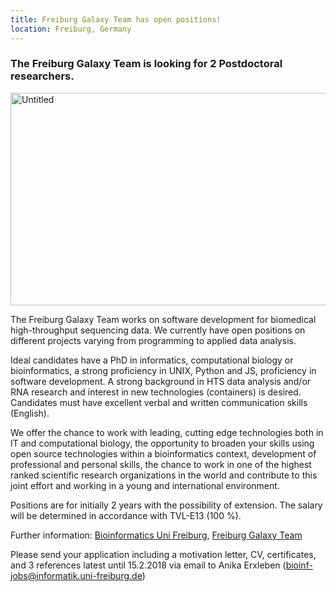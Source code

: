 ```yaml
---
title: Freiburg Galaxy Team has open positions!
location: Freiburg, Germany
---
```


### The Freiburg Galaxy Team is looking for 2 Postdoctoral researchers.

<p class="multiple-img">
<a data-flickr-embed="true"  href="https://www.flickr.com/photos/134305289@N03/31768905991/in/album-72157671198874931/" title="Untitled"><img src="https://farm1.staticflickr.com/366/31768905991_508703bbeb_k.jpg" width="512" height="340" alt="Untitled"></a><script async src="//embedr.flickr.com/assets/client-code.js" charset="utf-8"></script>
</p>

The Freiburg Galaxy Team works on software development for biomedical high-throughput sequencing data. We currently have open positions on different projects varying from programming to applied data analysis.

Ideal candidates have a PhD in informatics, computational biology or bioinformatics, a strong proficiency in UNIX, Python and JS, proficiency in software development. A strong background in HTS data analysis and/or RNA research and interest in new technologies (containers) is desired. Candidates must have excellent verbal and written communication skills (English).

We offer the chance to work with leading, cutting edge technologies both in IT and computational biology, the opportunity to broaden your skills using open source technologies within a bioinformatics context, development of professional and personal skills, the chance to work in one of the highest ranked scientific research organizations in the world and contribute to this joint effort and working in a young and international environment.

Positions are for initially 2 years with the possibility of extension. The salary will be determined in accordance with TVL-E13 (100 %).

Further information: [Bioinformatics Uni Freiburg](http://www.bioinf.uni-freiburg.de/), [Freiburg Galaxy Team](https://usegalaxy.eu)

Please send your application including a motivation letter, CV, certificates, and 3 references latest until 15.2.2018 via email to Anika Erxleben (bioinf-jobs@informatik.uni-freiburg.de)
